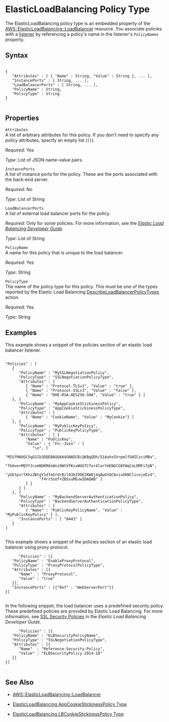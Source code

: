 ElasticLoadBalancing Policy Type
================================

The ElasticLoadBalancing policy type is an embedded property of the [AWS::ElasticLoadBalancing::LoadBalancer](aws-properties-ec2-elb.html "AWS::ElasticLoadBalancing::LoadBalancer") resource. You associate policies with a [listener](aws-properties-ec2-elb-listener.html "ElasticLoadBalancing Listener Property Type") by referencing a policy's name in the listener's *`PolicyNames`* property.

Syntax
------

``` {.programlisting}
      
{
   "Attributes" : [ { "Name" : String, "Value" : String }, ... ],
   "InstancePorts" : [ String, ... ],
   "LoadBalancerPorts" : [ String, ... ],
   "PolicyName" : String,
   "PolicyType" : String
}
    
```

Properties
----------

 `Attributes`   
A list of arbitrary attributes for this policy. If you don't need to specify any policy attributes, specify an empty list (`[]`).

*Required*: Yes

*Type*: List of JSON name-value pairs.

 `InstancePorts`   
A list of instance ports for the policy. These are the ports associated with the back-end server.

*Required*: No

*Type*: List of String

 `LoadBalancerPorts`   
A list of external load balancer ports for the policy.

*Required*: Only for some policies. For more information, see the *[Elastic Load Balancing Developer Guide](http://docs.aws.amazon.com/ElasticLoadBalancing/latest/DeveloperGuide/Welcome.html)*.

*Type*: List of String

 `PolicyName`   
A name for this policy that is unique to the load balancer.

*Required*: Yes

*Type*: String

 `PolicyType`   
The name of the policy type for this policy. This must be one of the types reported by the Elastic Load Balancing [DescribeLoadBalancerPolicyTypes](http://docs.aws.amazon.com/ElasticLoadBalancing/latest/APIReference/API_DescribeLoadBalancerPolicyTypes.html) action.

*Required*: Yes

*Type*: String

Examples
--------

This example shows a snippet of the policies section of an elastic load balancer listener.

``` {.programlisting}
      
"Policies" : [
   {
      "PolicyName" : "MySSLNegotiationPolicy",
      "PolicyType" : "SSLNegotiationPolicyType",
      "Attributes" : [
         { "Name" : "Protocol-TLSv1", "Value" : "true" },
         { "Name" : "Protocol-SSLv3", "Value" : "false" },
         { "Name" : "DHE-RSA-AES256-SHA", "Value" : "true" } ]
   }, {
      "PolicyName" : "MyAppCookieStickinessPolicy",
      "PolicyType" : "AppCookieStickinessPolicyType",
      "Attributes" : [
         { "Name" : "CookieName", "Value" : "MyCookie"} ]
   }, {
      "PolicyName" : "MyPublicKeyPolicy",
      "PolicyType" : "PublicKeyPolicyType",
      "Attributes" : [ {
         "Name" : "PublicKey",
         "Value" : { "Fn::Join" : [
            "\n", [
               "MIGfMA0GCSqGSIb3DQEBAQUAA4GNADCBiQKBgQDh/51Aohx5VrpmlfGHZCzciMBa",
               "fkHve+MQYYJcxmNUKMdsWnz9WtVfKxxWUU7Cfor4lorYmENGCG8FWqCoLDMFs7pN",
               "yGEtpsrlKhzZWtgY1d7eGrUrBil03bI90E2KW0j4qAwGYAC8xixOkNClicojeEz4",
               "f4rr3sUf+ZBSsuMEuwIDAQAB" ]
         ] }
      } ]
   }, {
      "PolicyName" : "MyBackendServerAuthenticationPolicy",
      "PolicyType" : "BackendServerAuthenticationPolicyType",
      "Attributes" : [
         { "Name" : "PublicKeyPolicyName", "Value" : "MyPublicKeyPolicy" } ],
      "InstancePorts" : [ "8443" ]
   }
]
    
```

This example shows a snippet of the policies section of an elastic load balancer using proxy protocol.

``` {.programlisting}
      "Policies" : [{
   "PolicyName" : "EnableProxyProtocol",
   "PolicyType" : "ProxyProtocolPolicyType",
   "Attributes" : [{
      "Name"  : "ProxyProtocol",
      "Value" : "true"
   }],
   "InstancePorts" : [{"Ref" : "WebServerPort"}]
}]
    
```

In the following snippet, the load balancer uses a predefined security policy. These predefined policies are provided by Elastic Load Balancing. For more information, see [SSL Security Policies](http://docs.aws.amazon.com/ElasticLoadBalancing/latest/DeveloperGuide/elb-security-policy-options.html) in the *Elastic Load Balancing Developer Guide*.

``` {.programlisting}
      "Policies" : [{
   "PolicyName" : "ELBSecurityPolicyName",
   "PolicyType" : "SSLNegotiationPolicyType",
   "Attributes" : [{
      "Name"  : "Reference-Security-Policy",
      "Value" : "ELBSecurityPolicy-2014-10"
   }]
}]
    
```

See Also
--------

-   [AWS::ElasticLoadBalancing::LoadBalancer](aws-properties-ec2-elb.html "AWS::ElasticLoadBalancing::LoadBalancer")

-   [ElasticLoadBalancing AppCookieStickinessPolicy Type](aws-properties-ec2-elb-AppCookieStickinessPolicy.html "ElasticLoadBalancing AppCookieStickinessPolicy Type")

-   [ElasticLoadBalancing LBCookieStickinessPolicy Type](aws-properties-ec2-elb-LBCookieStickinessPolicy.html "ElasticLoadBalancing LBCookieStickinessPolicy Type")


